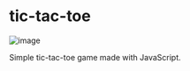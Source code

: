 # tic-tac-toe

![image](https://user-images.githubusercontent.com/68001894/182279760-396512c3-3cb8-4c31-85ba-bf8a6032e076.png)

Simple tic-tac-toe game made with JavaScript.
